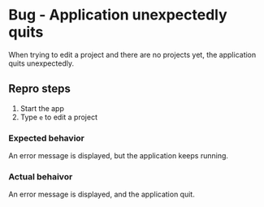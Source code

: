 # Bug - Application unexpectedly quits

When trying to edit a project and there are no projects yet, the application
quits unexpectedly.

## Repro steps

1. Start the app
2. Type `e` to edit a project

### Expected behavior
An error message is displayed, but the application keeps running.

### Actual behaivor
An error message is displayed, and the application quit.